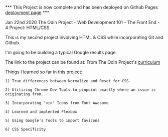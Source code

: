*** This Project is now complete and has been deployed on Github Pages [deployment page](https://amrelshenawy.github.io/google-resultspage/) ***


Jan 22nd 2020
The Odin Project - Web Development 101 - The Front End - 4
Project: HTML/CSS

This is my second project involving HTML & CSS while incorporating Git and Github.

I'm going to be building a typical Google results page.

The link to the project can be found at: From The Odin Project's [curriculum](http://www.theodinproject.com/courses/web-development-101/lessons/html-css)

Things I learned so far in this project:

    1) True differences between Normalize and Reset for CSS.

    2) Utilizing Chrome Dev Tools to pinpoint exactly where an issue is originating from.

    3) Incorporating '<i>' Icons from Font Awesome

    4) Learned and implented Flexbox

    5) Using Google's Tools to import favicons

    6) CSS Specificity